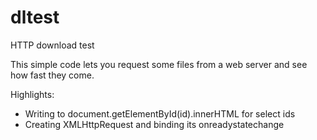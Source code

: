 # dltest
HTTP download test

<p>This simple code lets you request some files from a web server and see how fast they come.</p>
<p>Highlights:</p>
<ul>
  <li>Writing to document.getElementById(id).innerHTML for select ids</li>
  <li>Creating XMLHttpRequest and binding its onreadystatechange</li>
</ul>
  
